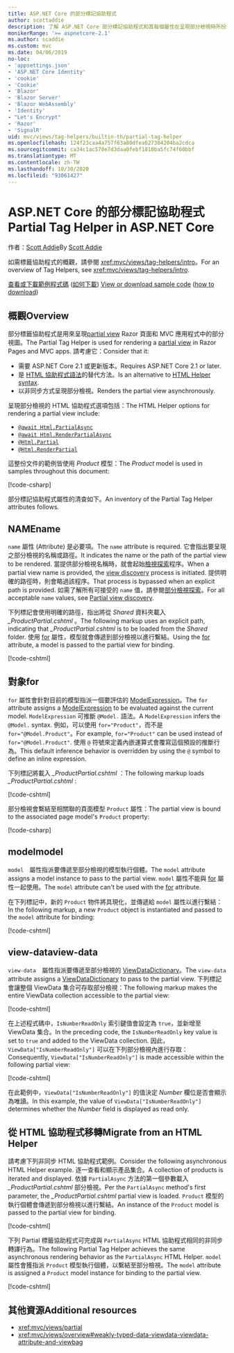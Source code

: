 ```yaml
---
title: ASP.NET Core 的部分標記協助程式
author: scottaddie
description: 了解 ASP.NET Core 部分標記協助程式和其每個屬性在呈現部分檢視時所扮演的角色。
monikerRange: '>= aspnetcore-2.1'
ms.author: scaddie
ms.custom: mvc
ms.date: 04/06/2019
no-loc:
- 'appsettings.json'
- 'ASP.NET Core Identity'
- 'cookie'
- 'Cookie'
- 'Blazor'
- 'Blazor Server'
- 'Blazor WebAssembly'
- 'Identity'
- "Let's Encrypt"
- 'Razor'
- 'SignalR'
uid: mvc/views/tag-helpers/builtin-th/partial-tag-helper
ms.openlocfilehash: 124f23caa4a757f63a80dfea627304204ba2cdca
ms.sourcegitcommit: ca34c1ac578e7d3daa0febf1810ba5fc74f60bbf
ms.translationtype: MT
ms.contentlocale: zh-TW
ms.lasthandoff: 10/30/2020
ms.locfileid: "93061427"
---
```

# <a name="partial-tag-helper-in-aspnet-core"></a><span data-ttu-id="31ac0-103">ASP.NET Core 的部分標記協助程式</span><span class="sxs-lookup"><span data-stu-id="31ac0-103">Partial Tag Helper in ASP.NET Core</span></span>

<span data-ttu-id="31ac0-104">作者：[Scott Addie](https://github.com/scottaddie)</span><span class="sxs-lookup"><span data-stu-id="31ac0-104">By [Scott Addie](https://github.com/scottaddie)</span></span>

<span data-ttu-id="31ac0-105">如需標籤協助程式的概觀，請參閱 <xref:mvc/views/tag-helpers/intro>。</span><span class="sxs-lookup"><span data-stu-id="31ac0-105">For an overview of Tag Helpers, see <xref:mvc/views/tag-helpers/intro>.</span></span>

<span data-ttu-id="31ac0-106">[查看或下載範例程式碼](https://github.com/dotnet/AspNetCore.Docs/tree/master/aspnetcore/mvc/views/tag-helpers/built-in/samples) ([如何下載](xref:index#how-to-download-a-sample)) </span><span class="sxs-lookup"><span data-stu-id="31ac0-106">[View or download sample code](https://github.com/dotnet/AspNetCore.Docs/tree/master/aspnetcore/mvc/views/tag-helpers/built-in/samples) ([how to download](xref:index#how-to-download-a-sample))</span></span>

## <a name="overview"></a><span data-ttu-id="31ac0-107">概觀</span><span class="sxs-lookup"><span data-stu-id="31ac0-107">Overview</span></span>

<span data-ttu-id="31ac0-108">部分標籤協助程式是用來呈現[partial view](xref:mvc/views/partial) Razor 頁面和 MVC 應用程式中的部分視圖。</span><span class="sxs-lookup"><span data-stu-id="31ac0-108">The Partial Tag Helper is used for rendering a [partial view](xref:mvc/views/partial) in Razor Pages and MVC apps.</span></span> <span data-ttu-id="31ac0-109">請考慮它：</span><span class="sxs-lookup"><span data-stu-id="31ac0-109">Consider that it:</span></span>

* <span data-ttu-id="31ac0-110">需要 ASP.NET Core 2.1 或更新版本。</span><span class="sxs-lookup"><span data-stu-id="31ac0-110">Requires ASP.NET Core 2.1 or later.</span></span>
* <span data-ttu-id="31ac0-111">是 [HTML 協助程式語法](xref:mvc/views/partial#reference-a-partial-view)的替代方法。</span><span class="sxs-lookup"><span data-stu-id="31ac0-111">Is an alternative to [HTML Helper syntax](xref:mvc/views/partial#reference-a-partial-view).</span></span>
* <span data-ttu-id="31ac0-112">以非同步方式呈現部分檢視。</span><span class="sxs-lookup"><span data-stu-id="31ac0-112">Renders the partial view asynchronously.</span></span>

<span data-ttu-id="31ac0-113">呈現部分檢視的 HTML 協助程式選項包括：</span><span class="sxs-lookup"><span data-stu-id="31ac0-113">The HTML Helper options for rendering a partial view include:</span></span>

* [`@await Html.PartialAsync`](/dotnet/api/microsoft.aspnetcore.mvc.rendering.htmlhelperpartialextensions.partialasync)
* [`@await Html.RenderPartialAsync`](/dotnet/api/microsoft.aspnetcore.mvc.rendering.htmlhelperpartialextensions.renderpartialasync)
* [`@Html.Partial`](/dotnet/api/microsoft.aspnetcore.mvc.rendering.htmlhelperpartialextensions.partial)
* [`@Html.RenderPartial`](/dotnet/api/microsoft.aspnetcore.mvc.rendering.htmlhelperpartialextensions.renderpartial)

<span data-ttu-id="31ac0-114">這整份文件的範例皆使用 *Product* 模型：</span><span class="sxs-lookup"><span data-stu-id="31ac0-114">The *Product* model is used in samples throughout this document:</span></span>

[!code-csharp[](samples/TagHelpersBuiltIn/Models/Product.cs)]

<span data-ttu-id="31ac0-115">部分標記協助程式屬性的清查如下。</span><span class="sxs-lookup"><span data-stu-id="31ac0-115">An inventory of the Partial Tag Helper attributes follows.</span></span>

## <a name="name"></a><span data-ttu-id="31ac0-116">NAME</span><span class="sxs-lookup"><span data-stu-id="31ac0-116">name</span></span>

<span data-ttu-id="31ac0-117">`name` 屬性 (Attribute) 是必要項。</span><span class="sxs-lookup"><span data-stu-id="31ac0-117">The `name` attribute is required.</span></span> <span data-ttu-id="31ac0-118">它會指出要呈現之部分檢視的名稱或路徑。</span><span class="sxs-lookup"><span data-stu-id="31ac0-118">It indicates the name or the path of the partial view to be rendered.</span></span> <span data-ttu-id="31ac0-119">當提供部分檢視名稱時，就會起始[檢視探索](xref:mvc/views/overview#view-discovery)程序。</span><span class="sxs-lookup"><span data-stu-id="31ac0-119">When a partial view name is provided, the [view discovery](xref:mvc/views/overview#view-discovery) process is initiated.</span></span> <span data-ttu-id="31ac0-120">提供明確的路徑時，則會略過該程序。</span><span class="sxs-lookup"><span data-stu-id="31ac0-120">That process is bypassed when an explicit path is provided.</span></span> <span data-ttu-id="31ac0-121">如需了解所有可接受的 `name` 值，請參閱[部分檢視探索](xref:mvc/views/partial#partial-view-discovery)。</span><span class="sxs-lookup"><span data-stu-id="31ac0-121">For all acceptable `name` values, see [Partial view discovery](xref:mvc/views/partial#partial-view-discovery).</span></span>

<span data-ttu-id="31ac0-122">下列標記會使用明確的路徑，指出將從 *Shared* 資料夾載入 *_ProductPartial.cshtml* 。</span><span class="sxs-lookup"><span data-stu-id="31ac0-122">The following markup uses an explicit path, indicating that *_ProductPartial.cshtml* is to be loaded from the *Shared* folder.</span></span> <span data-ttu-id="31ac0-123">使用 [for](#for) 屬性，模型就會傳遞到部分檢視以進行繫結。</span><span class="sxs-lookup"><span data-stu-id="31ac0-123">Using the [for](#for) attribute, a model is passed to the partial view for binding.</span></span>

[!code-cshtml[](samples/TagHelpersBuiltIn/Pages/Product.cshtml?name=snippet_Name)]

## <a name="for"></a><span data-ttu-id="31ac0-124">對象</span><span class="sxs-lookup"><span data-stu-id="31ac0-124">for</span></span>

<span data-ttu-id="31ac0-125">`for` 屬性會針對目前的模型指派一個要評估的 [ModelExpression](/dotnet/api/microsoft.aspnetcore.mvc.viewfeatures.modelexpression)。</span><span class="sxs-lookup"><span data-stu-id="31ac0-125">The `for` attribute assigns a [ModelExpression](/dotnet/api/microsoft.aspnetcore.mvc.viewfeatures.modelexpression) to be evaluated against the current model.</span></span> <span data-ttu-id="31ac0-126">`ModelExpression` 可推斷 `@Model.` 語法。</span><span class="sxs-lookup"><span data-stu-id="31ac0-126">A `ModelExpression` infers the `@Model.` syntax.</span></span> <span data-ttu-id="31ac0-127">例如，可以使用 `for="Product"`，而不是 `for="@Model.Product"`。</span><span class="sxs-lookup"><span data-stu-id="31ac0-127">For example, `for="Product"` can be used instead of `for="@Model.Product"`.</span></span> <span data-ttu-id="31ac0-128">使用 `@` 符號來定義內嵌運算式會覆寫這個預設的推斷行為。</span><span class="sxs-lookup"><span data-stu-id="31ac0-128">This default inference behavior is overridden by using the `@` symbol to define an inline expression.</span></span>

<span data-ttu-id="31ac0-129">下列標記將載入 *_ProductPartial.cshtml* ：</span><span class="sxs-lookup"><span data-stu-id="31ac0-129">The following markup loads *_ProductPartial.cshtml* :</span></span>

[!code-cshtml[](samples/TagHelpersBuiltIn/Pages/Product.cshtml?name=snippet_For)]

<span data-ttu-id="31ac0-130">部分檢視會繫結至相關聯的頁面模型 `Product` 屬性：</span><span class="sxs-lookup"><span data-stu-id="31ac0-130">The partial view is bound to the associated page model's `Product` property:</span></span>

[!code-csharp[](samples/TagHelpersBuiltIn/Pages/Product.cshtml.cs?highlight=8)]

## <a name="model"></a><span data-ttu-id="31ac0-131">model</span><span class="sxs-lookup"><span data-stu-id="31ac0-131">model</span></span>

<span data-ttu-id="31ac0-132">`model`　屬性指派要傳遞至部分檢視的模型執行個體。</span><span class="sxs-lookup"><span data-stu-id="31ac0-132">The `model` attribute assigns a model instance to pass to the partial view.</span></span> <span data-ttu-id="31ac0-133">`model` 屬性不能與 [for](#for) 屬性一起使用。</span><span class="sxs-lookup"><span data-stu-id="31ac0-133">The `model` attribute can't be used with the [for](#for) attribute.</span></span>

<span data-ttu-id="31ac0-134">在下列標記中，新的 `Product` 物件將具現化，並傳遞給 `model` 屬性以進行繫結：</span><span class="sxs-lookup"><span data-stu-id="31ac0-134">In the following markup, a new `Product` object is instantiated and passed to the `model` attribute for binding:</span></span>

[!code-cshtml[](samples/TagHelpersBuiltIn/Pages/Product.cshtml?name=snippet_Model)]

## <a name="view-data"></a><span data-ttu-id="31ac0-135">view-data</span><span class="sxs-lookup"><span data-stu-id="31ac0-135">view-data</span></span>

<span data-ttu-id="31ac0-136">`view-data`　屬性指派要傳遞至部分檢視的 [ViewDataDictionary](/dotnet/api/microsoft.aspnetcore.mvc.viewfeatures.viewdatadictionary)。</span><span class="sxs-lookup"><span data-stu-id="31ac0-136">The `view-data` attribute assigns a [ViewDataDictionary](/dotnet/api/microsoft.aspnetcore.mvc.viewfeatures.viewdatadictionary) to pass to the partial view.</span></span> <span data-ttu-id="31ac0-137">下列標記會讓整個 ViewData 集合可存取部分檢視：</span><span class="sxs-lookup"><span data-stu-id="31ac0-137">The following markup makes the entire ViewData collection accessible to the partial view:</span></span>

[!code-cshtml[](samples/TagHelpersBuiltIn/Pages/Product.cshtml?name=snippet_ViewData&highlight=5-)]

<span data-ttu-id="31ac0-138">在上述程式碼中，`IsNumberReadOnly` 索引鍵值會設定為 `true`，並新增至 ViewData 集合。</span><span class="sxs-lookup"><span data-stu-id="31ac0-138">In the preceding code, the `IsNumberReadOnly` key value is set to `true` and added to the ViewData collection.</span></span> <span data-ttu-id="31ac0-139">因此，`ViewData["IsNumberReadOnly"]` 可以在下列部分檢視內進行存取：</span><span class="sxs-lookup"><span data-stu-id="31ac0-139">Consequently, `ViewData["IsNumberReadOnly"]` is made accessible within the following partial view:</span></span>

[!code-cshtml[](samples/TagHelpersBuiltIn/Pages/Shared/_ProductViewDataPartial.cshtml?highlight=5)]

<span data-ttu-id="31ac0-140">在此範例中，`ViewData["IsNumberReadOnly"]` 的值決定 *Number* 欄位是否會顯示為唯讀。</span><span class="sxs-lookup"><span data-stu-id="31ac0-140">In this example, the value of `ViewData["IsNumberReadOnly"]` determines whether the *Number* field is displayed as read only.</span></span>

## <a name="migrate-from-an-html-helper"></a><span data-ttu-id="31ac0-141">從 HTML 協助程式移轉</span><span class="sxs-lookup"><span data-stu-id="31ac0-141">Migrate from an HTML Helper</span></span>

<span data-ttu-id="31ac0-142">請考慮下列非同步 HTML 協助程式範例。</span><span class="sxs-lookup"><span data-stu-id="31ac0-142">Consider the following asynchronous HTML Helper example.</span></span> <span data-ttu-id="31ac0-143">逐一查看和顯示產品集合。</span><span class="sxs-lookup"><span data-stu-id="31ac0-143">A collection of products is iterated and displayed.</span></span> <span data-ttu-id="31ac0-144">依據 `PartialAsync` 方法的第一個參數載入 *_ProductPartial.cshtml* 部分檢視。</span><span class="sxs-lookup"><span data-stu-id="31ac0-144">Per the `PartialAsync` method's first parameter, the *_ProductPartial.cshtml* partial view is loaded.</span></span> <span data-ttu-id="31ac0-145">`Product` 模型的執行個體會傳遞到部分檢視以進行繫結。</span><span class="sxs-lookup"><span data-stu-id="31ac0-145">An instance of the `Product` model is passed to the partial view for binding.</span></span>

[!code-cshtml[](samples/TagHelpersBuiltIn/Pages/Products.cshtml?name=snippet_HtmlHelper&highlight=3)]

<span data-ttu-id="31ac0-146">下列 Partial 標籤協助程式可完成與 `PartialAsync` HTML 協助程式相同的非同步轉譯行為。</span><span class="sxs-lookup"><span data-stu-id="31ac0-146">The following Partial Tag Helper achieves the same asynchronous rendering behavior as the `PartialAsync` HTML Helper.</span></span> <span data-ttu-id="31ac0-147">`model` 屬性會獲指派 `Product` 模型執行個體，以繫結至部分檢視。</span><span class="sxs-lookup"><span data-stu-id="31ac0-147">The `model` attribute is assigned a `Product` model instance for binding to the partial view.</span></span>

[!code-cshtml[](samples/TagHelpersBuiltIn/Pages/Products.cshtml?name=snippet_TagHelper&highlight=3)]

## <a name="additional-resources"></a><span data-ttu-id="31ac0-148">其他資源</span><span class="sxs-lookup"><span data-stu-id="31ac0-148">Additional resources</span></span>

* <xref:mvc/views/partial>
* <xref:mvc/views/overview#weakly-typed-data-viewdata-viewdata-attribute-and-viewbag>
